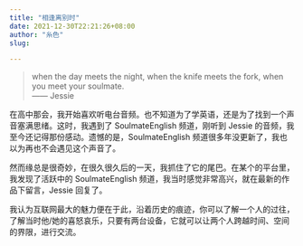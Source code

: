 ```yaml
---
title: "相逢离别时"
date: 2021-12-30T22:21:26+08:00
author: "糸色"
slug: 

---
```


> when the day meets the night, when the knife meets the fork, when you meet your soulmate.  
> —— Jessie

在高中那会，我开始喜欢听电台音频。也不知道为了学英语，还是为了找到一个声音塞满思绪。这时，我遇到了 SoulmateEnglish 频道，刚听到 Jessie 的音频，我至今还记得那份感动。遗憾的是，SoulmateEnglish 频道很多年没更新了，我也以为再也不会遇见这个声音了。

然而缘总是很奇妙，在很久很久后的一天，我抓住了它的尾巴。在某个的平台里，我发现了活跃中的 SoulmateEnglish 频道，我当时感觉非常高兴，就在最新的作品下留言，Jessie 回复了。

我认为互联网最大的魅力便在于此，沿着历史的痕迹，你可以了解一个人的过往，了解当时他/她的喜怒哀乐，只要有两台设备，它就可以让两个人跨越时间、空间的界限，进行交流。

